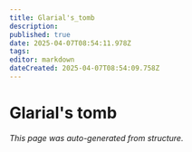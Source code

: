 ```yaml
---
title: Glarial's_tomb
description: 
published: true
date: 2025-04-07T08:54:11.978Z
tags: 
editor: markdown
dateCreated: 2025-04-07T08:54:09.758Z
---
```


# Glarial's tomb

*This page was auto-generated from structure.*